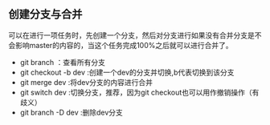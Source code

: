 ## 创建分支与合并

可以在进行一项任务时，先创建一个分支，然后对分支进行如果没有合并分支是不会影响master的内容的，当这个任务完成100%之后就可以进行合并了。







- git branch  ：查看所有分支
- git checkout -b dev  :创建一个dev的分支并切换,b代表切换到该分支
- git merge dev  :将dev分支的内容进行合并
- git switch  dev  :切换分支，推荐，因为git checkout也可以用作撤销操作（有歧义）
- git branch -D dev :删除dev分支





